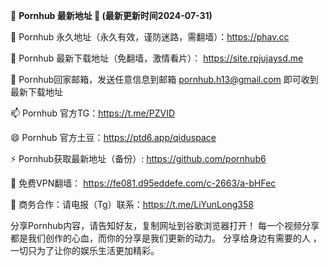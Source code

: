 👋 **Pornhub 最新地址 👋 (最新更新时间2024-07-31)**

👀 Pornhub 永久地址（永久有效，谨防迷路，需翻墙）：https://phav.cc

🌱 Pornhub 最新下载地址（免翻墙，激情看片）： https://site.rpjujaysd.me

💞️ Pornhub回家邮箱，发送任意信息到邮箱 pornhub.h13@gmail.com 即可收到最新下载地址

📫 Pornhub 官方TG：https://t.me/PZVID

😄 Pornhub 官方土豆：https://ptd6.app/qiduspace

⚡ Pornhub获取最新地址（备份）: https://github.com/pornhub6

🤝 免费VPN翻墙： https://fe081.d95eddefe.com/c-2663/a-bHFec

🤝 商务合作：请电报（Tg）联系：https://t.me/LiYunLong358

分享Pornhub内容，请告知好友，复制网址到谷歌浏览器打开！ 每一个视频分享都是我们创作的心血，而你的分享是我们更新的动力。 分享给身边有需要的人 ，一切只为了让你的娱乐生活更加精彩。
